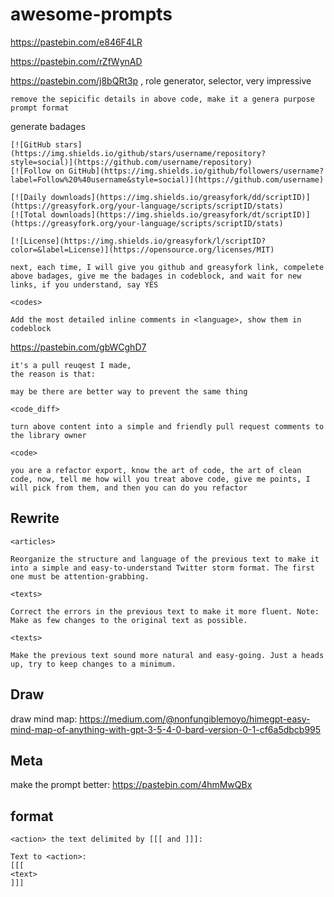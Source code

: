 # awesome-prompts

https://pastebin.com/e846F4LR

https://pastebin.com/rZfWynAD

https://pastebin.com/j8bQRt3p , role generator, selector, very impressive

```
remove the sepicific details in above code, make it a genera purpose prompt format
```

generate badages

```
[![GitHub stars](https://img.shields.io/github/stars/username/repository?style=social)](https://github.com/username/repository)
[![Follow on GitHub](https://img.shields.io/github/followers/username?label=Follow%20%40username&style=social)](https://github.com/username)

[![Daily downloads](https://img.shields.io/greasyfork/dd/scriptID)](https://greasyfork.org/your-language/scripts/scriptID/stats)
[![Total downloads](https://img.shields.io/greasyfork/dt/scriptID)](https://greasyfork.org/your-language/scripts/scriptID/stats)

[![License](https://img.shields.io/greasyfork/l/scriptID?color=&label=License)](https://opensource.org/licenses/MIT)

next, each time, I will give you github and greasyfork link, compelete above badages, give me the badages in codeblock, and wait for new links, if you understand, say YES
```

```
<codes>

Add the most detailed inline comments in <language>, show them in codeblock
```

https://pastebin.com/gbWCghD7

```
it's a pull reuqest I made, 
the reason is that:  

may be there are better way to prevent the same thing

<code_diff>

turn above content into a simple and friendly pull request comments to the library owner
```

```
<code>

you are a refactor export, know the art of code, the art of clean code, now, tell me how will you treat above code, give me points, I will pick from them, and then you can do you refactor
```

## Rewrite

```
<articles>

Reorganize the structure and language of the previous text to make it into a simple and easy-to-understand Twitter storm format. The first one must be attention-grabbing.
```

```
<texts>

Correct the errors in the previous text to make it more fluent. Note: Make as few changes to the original text as possible.
```

```
<texts>

Make the previous text sound more natural and easy-going. Just a heads up, try to keep changes to a minimum.
```

## Draw

draw mind map: https://medium.com/@nonfungiblemoyo/himegpt-easy-mind-map-of-anything-with-gpt-3-5-4-0-bard-version-0-1-cf6a5dbcb995

## Meta

make the prompt better: https://pastebin.com/4hmMwQBx

## format

```
<action> the text delimited by [[[ and ]]]:

Text to <action>:
[[[
<text>
]]]
```
